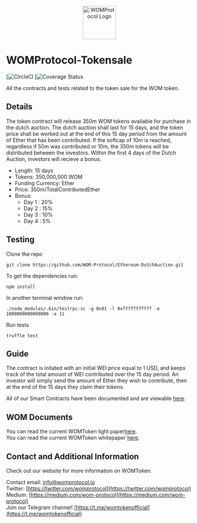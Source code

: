 <p align="center">
  <a href="https://womprotocol.io/">
    <img alt="WOMProtocol Logo" src="https://womprotocol.io/svg/WOM_LOGO.svg" width="90">
  </a>
</p>

# WOMProtocol-Tokensale

[![CircleCI]() [![Coverage Status]()

All the contracts and tests related to the token sale for the WOM token.

## Details
The token contract will release 350m WOM tokens available for purchase in the dutch auction.  The dutch auction shall last for 15 days, and the token price shall be worked out at the end of this 15 day period from the amount of Ether that has been contributed.  If the softcap of 10m is reached, regardless if 50m was contributed or 10m, the 350m tokens will be distributed between the investors.  Within the first 4 days of the Dutch Auction, investors will recieve a bonus.  

* Length: 15 days
* Tokens: 350,000,000 WOM
* Funding Currency: Ether
* Price: 350m/TotalContributedEther
* Bonus:
    * Day 1 : 20%
    * Day 2 : 15%
    * Day 3 : 10%
    * Day 4 : 5%

## Testing
Clone the repo
```
git clone https://github.com/WOM-Protocol/Ethereum-DutchAuction.git
```

To get the dependencies run:
```
npm install
```

In another terminal window run:
```
./node_modules/.bin/testrpc-sc -g 0x01 -l 0xfffffffffff -e 1000000000000000 -a 11  
```

Run tests
```
truffle test
```

## Guide
The contract is initated with an initial WEI price equal to 1 USD, and keeps track of the total amount of WEI contributed over the 15 day period.  An investor will simply send the amount of Ether they wish to contribute, then at the end of the 15 days they claim their tokens.

All of our Smart Contracts have been documented and are viewable [here](https://connorblockchain.gitbook.io/wom-dutchauction/).


## WOM Documents
You can read the current WOMToken light paper[here](https://womprotocol.io/pdf/wom-lightpaper.pdf).     
You can read the current WOMToken whitepaper [here](https://womprotocol.io/pdf/wom-whitepaper.pdf).  

## Contact and Additional Information
Check out our website for more information on WOMToken.  

Contact email: [info@womprotocol.io](info@womprotocol.io)  
Twitter: [https://twitter.com/womprotocol](https://twitter.com/womprotocol)  
Medium: [https://medium.com/wom-protocol](https://medium.com/wom-protocol)  
Join our Telegram channel! [https://t.me/womtokenofficial](https://t.me/womtokenofficial)  
